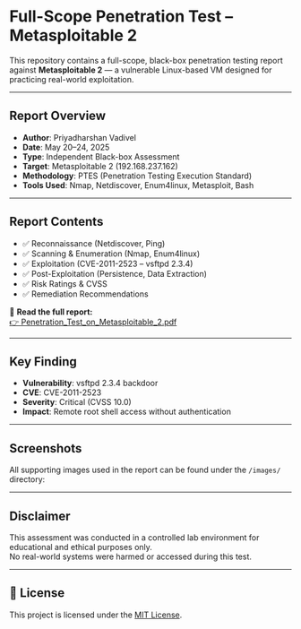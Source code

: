 # Full-Scope Penetration Test – Metasploitable 2

This repository contains a full-scope, black-box penetration testing report against **Metasploitable 2** — a vulnerable Linux-based VM designed for practicing real-world exploitation.

---

## Report Overview

- **Author**: Priyadharshan Vadivel  
- **Date**: May 20–24, 2025  
- **Type**: Independent Black-box Assessment  
- **Target**: Metasploitable 2 (192.168.237.162)  
- **Methodology**: PTES (Penetration Testing Execution Standard)  
- **Tools Used**: Nmap, Netdiscover, Enum4linux, Metasploit, Bash

---

## Report Contents

- ✅ Reconnaissance (Netdiscover, Ping)
- ✅ Scanning & Enumeration (Nmap, Enum4linux)
- ✅ Exploitation (CVE-2011-2523 – vsftpd 2.3.4)
- ✅ Post-Exploitation (Persistence, Data Extraction)
- ✅ Risk Ratings & CVSS
- ✅ Remediation Recommendations

📄 **Read the full report:**  
[👉 Penetration_Test_on_Metasploitable_2.pdf](./Penetration_Test_on_Metasploitable_2.pdf)

---

## Key Finding

- **Vulnerability**: vsftpd 2.3.4 backdoor  
- **CVE**: CVE-2011-2523  
- **Severity**: Critical (CVSS 10.0)  
- **Impact**: Remote root shell access without authentication

---

## Screenshots

All supporting images used in the report can be found under the `/images/` directory:

---

## Disclaimer

This assessment was conducted in a controlled lab environment for educational and ethical purposes only.  
No real-world systems were harmed or accessed during this test.

---

## 📜 License

This project is licensed under the [MIT License](LICENSE).

